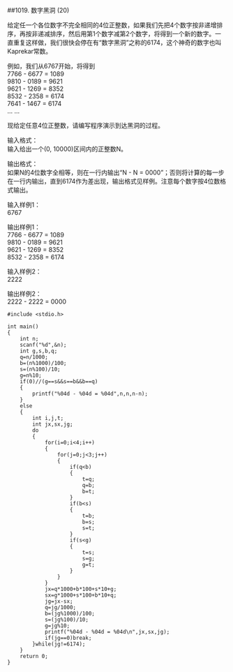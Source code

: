 ##1019. 数字黑洞 (20)  

给定任一个各位数字不完全相同的4位正整数，如果我们先把4个数字按非递增排序，再按非递减排序，然后用第1个数字减第2个数字，将得到一个新的数字。一直重复这样做，我们很快会停在有“数字黑洞”之称的6174，这个神奇的数字也叫Kaprekar常数。  

例如，我们从6767开始，将得到  
7766 - 6677 = 1089  
9810 - 0189 = 9621  
9621 - 1269 = 8352  
8532 - 2358 = 6174  
7641 - 1467 = 6174  
... ...  

现给定任意4位正整数，请编写程序演示到达黑洞的过程。  

输入格式：   
输入给出一个(0, 10000)区间内的正整数N。   

输出格式：   
如果N的4位数字全相等，则在一行内输出“N - N = 0000”；否则将计算的每一步在一行内输出，直到6174作为差出现，输出格式见样例。注意每个数字按4位数格式输出。   

输入样例1：  
6767  

输出样例1：  
7766 - 6677 = 1089  
9810 - 0189 = 9621  
9621 - 1269 = 8352  
8532 - 2358 = 6174  

输入样例2：  
2222  

输出样例2：  
2222 - 2222 = 0000  

	#include <stdio.h> 
	
	int main()
	{
		int n;
		scanf("%d",&n);
		int g,s,b,q;
		q=n/1000;
		b=(n%1000)/100;
		s=(n%100)/10;
		g=n%10;
		if(0)//(g==s&&s==b&&b==q)
		{
			printf("%04d - %04d = %04d",n,n,n-n);
		}
		else
		{
			int i,j,t;
			int jx,sx,jg;
			do
			{
				for(i=0;i<4;i++)
				{
					for(j=0;j<3;j++)
					{
						if(q<b)
						{
							t=q;
							q=b;
							b=t;
						}
						if(b<s)
						{
							t=b;
							b=s;
							s=t;
						}	
						if(s<g)
						{
							t=s;
							s=g;
							g=t;
						}			
					}
				}
				jx=q*1000+b*100+s*10+g;
				sx=g*1000+s*100+b*10+q;
				jg=jx-sx;
				q=jg/1000;
				b=(jg%1000)/100;
				s=(jg%100)/10;
				g=jg%10;		
				printf("%04d - %04d = %04d\n",jx,sx,jg);
				if(jg==0)break;
			}while(jg!=6174);
		}
		return 0;
	}